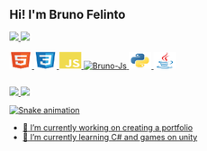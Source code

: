## Hi! I'm Bruno Felinto
<div>
  <a href="https://github.com/felintob">
  <img height="180em" src="https://github-readme-stats.vercel.app/api?username=felintob&show_icons=true&theme=synthwave&include_all_commits=true&count_private=true">
  <img height="180em" src="https://github-readme-stats.vercel.app/api/top-langs/?username=felintob&layout=compact&langs_count=16&theme=synthwave">
</div>
<div style="display: inline_block"><br>
  <img aling="center" alt="Bruno-html" height="30" width="40" src="https://raw.githubusercontent.com/devicons/devicon/master/icons/html5/html5-original.svg">
  <img aling="center" alt="Bruno-Js" height="30" width="40" src="https://raw.githubusercontent.com/devicons/devicon/master/icons/css3/css3-original.svg">
  <img aling="center" alt="Bruno-Js" height="30" width="40" src="https://raw.githubusercontent.com/devicons/devicon/master/icons/javascript/javascript-plain.svg">
  <img aling="center" alt="Bruno-Js" height="30" width="40" src="https://raw.githubusercontent.com/devicons/devicon/master/icons/react/c-sharp.svg">
  <img aling="center" alt="Bruno-Js" height="30" width="40" src="https://raw.githubusercontent.com/devicons/devicon/master/icons/python/python-original.svg">
  <img aling="center" alt="Bruno-Js" height="30" width="40" src="https://raw.githubusercontent.com/devicons/devicon/master/icons/java/java-original.svg">
</div>

##

<div>
  <a href="https://www.linkedin.com/in/bruno-felinto-24b837216/" taget="_blank"><img src="https://img.shields.io/badge/LinkedIn-blue?style=for-the-badge&logo=linkedin">
  <a href="https://twitter.com/raven_rune" taget="_blank"><img src="https://img.shields.io/badge/Twitter-blue?style=for-the-badge&logo=twitter&logoColor=white">
  
</div>

![Snake animation](https://github.com/felintob/felintob/blob/output/github-contribution-grid-snake.svg)




- 🔭 I’m currently working on creating a portfolio
- 🌱 I’m currently learning C# and games on unity


